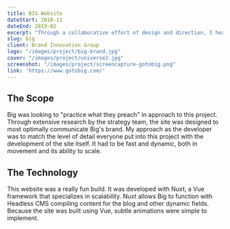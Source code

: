 ```yaml
---
title: BIG Website
dateStart: 2018-11
dateEnd: 2019-02
excerpt: "Through a collaborative effort of design and direction, I headed up the development of BIG's primary website. The project took full advantage of current web development technology, utilizing Vue for full PWA capabilities."
slug: big
client: Brand Innovation Group
logo: "/images/project/big-brand.jpg"
cover: "/images/project/universe2.jpg"
screenshot: "/images/project/screencapture-gotobig.png"
link: 'https://www.gotobig.com/'
---
```


## The Scope
Big was looking to "practice what they preach" in approach to this project. Through extensive research by the strategy team, the site was designed to most optimally communicate Big's brand. My approach as the developer was to match the level of detail everyone put into this project with the development of the site itself. It had to be fast and dynamic, both in movement and its ability to scale.

## The Technology
This website was a really fun build. It was developed with Nuxt, a Vue framework that specializes in scalability. Nuxt allows Big to function with Headless CMS compiling content for the blog and other dynamic fields. Because the site was built using Vue, subtle animations were simple to implement.